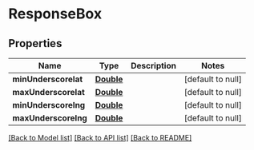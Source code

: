 # ResponseBox
## Properties

Name | Type | Description | Notes
------------ | ------------- | ------------- | -------------
**minUnderscorelat** | [**Double**](double.md) |  | [default to null]
**maxUnderscorelat** | [**Double**](double.md) |  | [default to null]
**minUnderscorelng** | [**Double**](double.md) |  | [default to null]
**maxUnderscorelng** | [**Double**](double.md) |  | [default to null]

[[Back to Model list]](../README.md#documentation-for-models) [[Back to API list]](../README.md#documentation-for-api-endpoints) [[Back to README]](../README.md)

